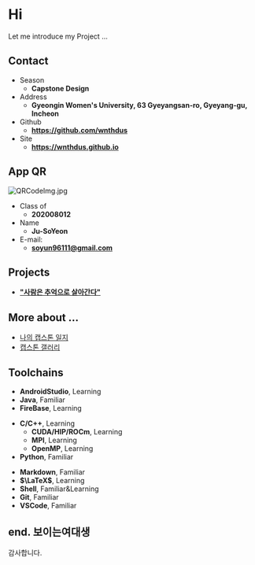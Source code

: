 # Hi 

Let me introduce my Project ...

<!-- .slide -->

## Contact

- Season
  - **Capstone Design**
- Address
  - **Gyeongin Women's University, 63 Gyeyangsan-ro, Gyeyang-gu, Incheon**
- Github
  - **https://github.com/wnthdus**
- Site
  - **<https://wnthdus.github.io>**
  
  
<!-- .slide -->

## App QR
![QRCodeImg.jpg](https://s2.loli.net/2022/11/04/P8OBU1JDTduRtA5.jpg)
  

<!-- .slide vertical=true -->

- Class of
  - **202008012**
- Name
  - **Ju-SoYeon**
- E-mail:
  - **[soyun96111@gmail.com](mailto:soyun96111@gmail.com)**

<!-- .slide -->

## Projects

<!-- .slide vertical=true -->

 - **["사람은 추억으로 살아간다"](https://wnthdus.github.io/2022/10/23/LiveByMemories/)**

<!-- .slide vertical=true -->

## More about ...

- [나의 캡스톤 일지](https://wnthdus.github.io/2022/10/01/MyCapstoneDiary/)
- [캡스톤 갤러리](https://wnthdus.github.io/2022/10/20/CapstoneGallery/)


<!-- .slide -->

## Toolchains

<!-- .slide vertical=true -->

- **AndroidStudio**, Learning
- **Java**, Familiar
- **FireBase**, Learning

<!-- .slide vertical=true -->

- **C/C++**, Learning
  - **CUDA/HIP/ROCm**, Learning
  - **MPI**, Learning
  - **OpenMP**, Learning
- **Python**, Familiar

<!-- .slide vertical=true -->

- **Markdown**, Familiar
- **$\LaTeX$**, Learning
- **Shell**, Familiar&Learning
- **Git**, Familiar
- **VSCode**, Familiar

<!-- .slide vertical=true -->

## end. 보이는여대생
감사합니다.
